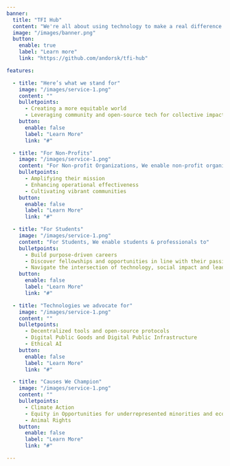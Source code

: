 ```yaml
---
banner:
  title: "TFI Hub"
  content: "We're all about using technology to make a real difference. Are you on board?"
  image: "/images/banner.png"
  button:
    enable: true
    label: "Learn more"
    link: "https://github.com/andorsk/tfi-hub"

features:

  - title: "Here’s what we stand for"
    image: "/images/service-1.png"
    content: ""
    bulletpoints:
      - Creating a more equitable world 
      - Leveraging community and open-source tech for collective impact 
    button:
      enable: false
      label: "Learn More"
      link: "#"

  - title: "For Non-Profits"
    image: "/images/service-1.png"
    content: "For Non-profit Organizations, We enable non-profit organizations to select or develop the ideal tech solutions"
    bulletpoints:
      - Amplifying their mission
      - Enhancing operational effectiveness
      - Cultivating vibrant communities
    button:
      enable: false
      label: "Learn More"
      link: "#"

  - title: "For Students"
    image: "/images/service-1.png"
    content: "For Students, We enable students & professionals to"
    bulletpoints:
      - Build purpose-driven careers
      - Discover fellowships and opportunities in line with their passions
      - Navigate the intersection of technology, social impact and leadership 
    button:
      enable: false
      label: "Learn More"
      link: "#"

  - title: "Technologies we advocate for"
    image: "/images/service-1.png"
    content: ""
    bulletpoints:
      - Decentralized tools and open-source protocols
      - Digital Public Goods and Digital Public Infrastructure 
      - Ethical AI
    button:
      enable: false
      label: "Learn More"
      link: "#"

  - title: "Causes We Champion"
    image: "/images/service-1.png"
    content: ""
    bulletpoints:
      - Climate Action
      - Equity in Opportunities for underrepresented minorities and economically disadvantaged communities 
      - Animal Rights
    button:
      enable: false
      label: "Learn More"
      link: "#"

---
```

